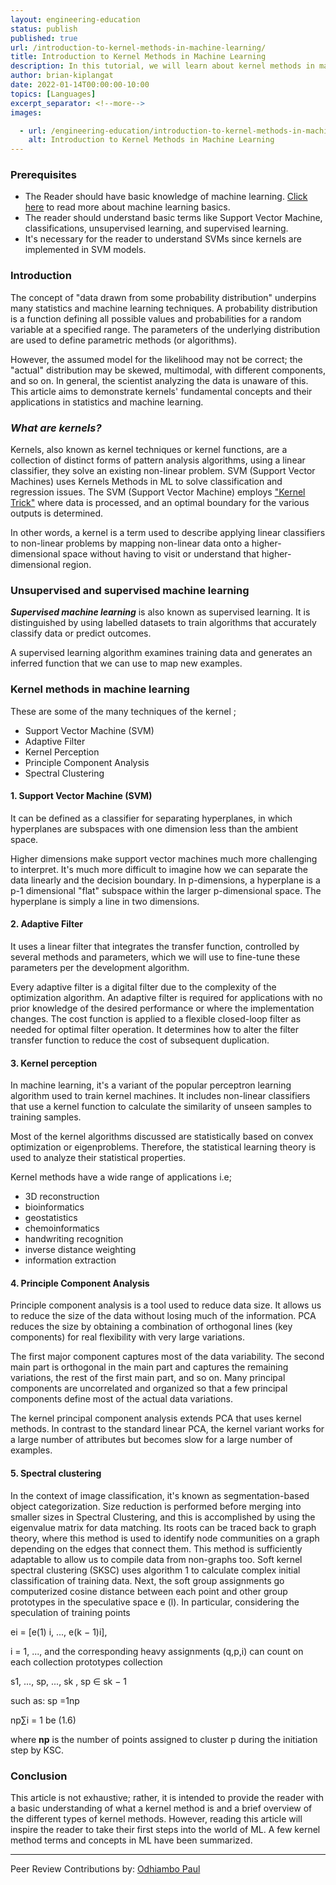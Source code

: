 ```yaml
---
layout: engineering-education
status: publish
published: true
url: /introduction-to-kernel-methods-in-machine-learning/
title: Introduction to Kernel Methods in Machine Learning 
description: In this tutorial, we will learn about kernel methods in machine learning and how to use them to solve classification and regression problems.
author: brian-kiplangat
date: 2022-01-14T00:00:00-10:00
topics: [Languages]
excerpt_separator: <!--more-->
images:

  - url: /engineering-education/introduction-to-kernel-methods-in-machine-learning/hero.png
    alt: Introduction to Kernel Methods in Machine Learning 
---
```


### Prerequisites
- The Reader should have basic knowledge of machine learning. [Click here](https://www.digitalocean.com/community/tutorials/an-introduction-to-machine-learning) to read more about machine learning basics.
- The reader should understand basic terms like Support Vector Machine, classifications, unsupervised learning, and supervised learning.
- It's necessary for the reader to understand SVMs since kernels are implemented in SVM models. 
### Introduction
The concept of "data drawn from some probability distribution" underpins many statistics and machine learning techniques. A probability distribution is a function defining all possible values and probabilities for a random variable at a specified range. The parameters of the underlying distribution are used to define parametric methods (or algorithms).

However, the assumed model for the likelihood may not be correct; the "actual" distribution may be skewed, multimodal, with different components, and so on. In general, the scientist analyzing the data is unaware of this. This article aims to demonstrate kernels' fundamental concepts and their applications in statistics and machine learning.

### _What are kernels?_
Kernels, also known as kernel techniques or kernel functions, are a collection of distinct forms of pattern analysis algorithms, using a linear classifier, they solve an existing non-linear problem. SVM (Support Vector Machines) uses Kernels Methods in ML to solve classification and regression issues. The SVM (Support Vector Machine) employs ["Kernel Trick"](https://towardsdatascience.com/the-kernel-trick-c98cdbcaeb3f) where data is processed, and an optimal boundary for the various outputs is determined.

In other words, a kernel is a term used to describe applying linear classifiers to non-linear problems by mapping non-linear data onto a higher-dimensional space without having to visit or understand that higher-dimensional region.

### Unsupervised and supervised machine learning
___Supervised machine learning___ is also known as supervised learning. It is distinguished by using labelled datasets to train algorithms that accurately classify data or predict outcomes.

A supervised learning algorithm examines training data and generates an inferred function that we can use to map new examples.

### Kernel methods in machine learning
These are some of the many techniques of the kernel ;
- Support Vector Machine (SVM)
- Adaptive Filter
- Kernel Perception
- Principle Component Analysis
- Spectral Clustering
#### 1. Support Vector Machine (SVM)
It can be defined as a classifier for separating hyperplanes, in which hyperplanes are subspaces with one dimension less than the ambient space. 

Higher dimensions make support vector machines much more challenging to interpret. It's much more difficult to imagine how we can separate the data linearly and the decision boundary. In p-dimensions, a hyperplane is a p-1 dimensional "flat" subspace within the larger p-dimensional space. The hyperplane is simply a line in two dimensions.

#### 2. Adaptive Filter
It uses a linear filter that integrates the transfer function, controlled by several methods and parameters, which we will use to fine-tune these parameters per the development algorithm.

Every adaptive filter is a digital filter due to the complexity of the optimization algorithm. An adaptive filter is required for applications with no prior knowledge of the desired performance or where the implementation changes. The cost function is applied to a flexible closed-loop filter as needed for optimal filter operation. It determines how to alter the filter transfer function to reduce the cost of subsequent duplication.


#### 3. Kernel perception
In machine learning, it's a variant of the popular perceptron learning algorithm used to train kernel machines. It includes non-linear classifiers that use a kernel function to calculate the similarity of unseen samples to training samples.

Most of the kernel algorithms discussed are statistically based on convex optimization or eigenproblems. Therefore, the statistical learning theory is used to analyze their statistical properties.

Kernel methods have a wide range of applications i.e;

 - 3D reconstruction
 - bioinformatics
 - geostatistics
 - chemoinformatics
 - handwriting recognition
 - inverse distance weighting
 - information extraction

#### 4. Principle Component Analysis
Principle component analysis is a tool used to reduce data size. It allows us to reduce the size of the data without losing much of the information. PCA reduces the size by obtaining a combination of orthogonal lines (key components) for real flexibility with very large variations.

The first major component captures most of the data variability. The second main part is orthogonal in the main part and captures the remaining variations, the rest of the first main part, and so on. Many principal components are uncorrelated and organized so that a few principal components define most of the actual data variations.

The kernel principal component analysis extends PCA that uses kernel methods. In contrast to the standard linear PCA, the kernel variant works for a large number of attributes but becomes slow for a large number of examples.

#### 5. Spectral clustering
In the context of image classification, it's known as segmentation-based object categorization. Size reduction is performed before merging into smaller sizes in Spectral Clustering, and this is accomplished by using the eigenvalue matrix for data matching. Its roots can be traced back to graph theory, where this method is used to identify node communities on a graph depending on the edges that connect them. This method is sufficiently adaptable to allow us to compile data from non-graphs too.
Soft kernel spectral clustering (SKSC) uses algorithm 1 to calculate complex initial classification of training data. Next, the soft group assignments go computerized cosine distance between each point and other group prototypes in the speculative space e (l). In particular, considering the speculation of training points 

ei = [e(1)
i, ..., e(k − 1)i], 

i = 1, ...,  and the corresponding heavy assignments (q,p,i) can count on each collection prototypes collection 

s1, ..., sp, ..., sk
, sp ∈ sk − 1 

such as: sp =1np 

np∑i = 1 be (1.6)

where **np** is the number of points assigned to cluster p during the initiation step by KSC.

### Conclusion
This article is not exhaustive; rather, it is intended to provide the reader with a basic understanding of what a kernel method is and a brief overview of the different types of kernel methods. However, reading this article will inspire the reader to take their first steps into the world of ML.
A few kernel method terms and concepts in ML have been summarized.

---
Peer Review Contributions by: [Odhiambo Paul](/engineering-education/authors/odhiambo-paul/)